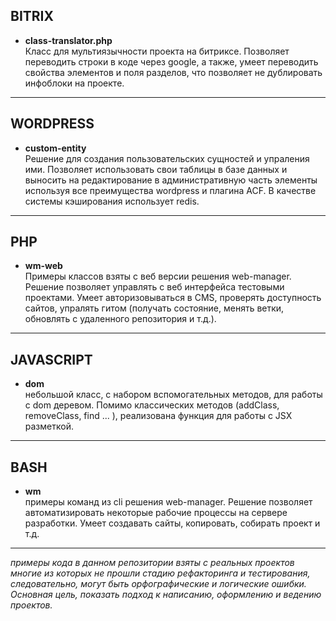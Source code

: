 ## BITRIX
- **class-translator.php**<br>
Класс для мультиязычности проекта на битриксе. Позволяет переводить строки в коде через google, а также, умеет переводить свойства элементов и поля разделов, что позволяет не дублировать инфоблоки на проекте.
------------
## WORDPRESS
- **custom-entity**<br>
Решение для создания пользовательских сущностей и упраления ими. Позволяет использовать свои таблицы в базе данных и выносить на редактирование в административную часть элементы используя все преимущества wordpress и плагина ACF. В качестве системы кэширования использует redis.
------------
## PHP
- **wm-web**<br>
Примеры классов взяты с веб версии решения web-manager. Решение позволяет управлять с веб интерфейса тестовыми проектами. Умеет авторизовываться в CMS, проверять доступность сайтов, упралять гитом (получать состояние, менять ветки, обновлять с удаленного репозитория и т.д.).
------------
## JAVASCRIPT
- **dom**<br>
небольшой класс, с набором вспомогательных методов, для работы с dom деревом. Помимо классических методов (addClass, removeClass, find ... ), реализована функция для работы с JSX разметкой.
------------
## BASH
- **wm**<br>
примеры команд из cli решения web-manager. Решение позволяет автоматизировать некоторые рабочие процессы на сервере разработки. Умеет создавать сайты, копировать, собирать проект и т.д.
------------
*примеры кода в данном репозитории взяты с реальных проектов многие из которых не прошли стадию рефакторинга и тестирования, следовательно, могут быть орфографические и логические ошибки. Основная цель, показать подход к написанию, оформлению и ведению проектов.*
